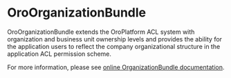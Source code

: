 # OroOrganizationBundle

OroOrganizationBundle extends the OroPlatform ACL system with organization and business unit ownership levels and provides the ability for the application users to reflect the company organizational structure in the application ACL permission scheme.

For more information, please see [online OrganizationBundle documentation](https://doc.oroinc.com/backend/bundles/platform/OrganizationBundle/).